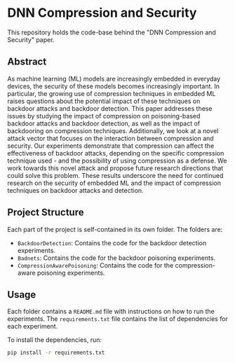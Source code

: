 # DNN Compression and Security

This repository holds the code-base behind the "DNN Compression and Security" paper.

## Abstract

As machine learning (ML) models are increasingly embedded in everyday devices, the security of these models becomes increasingly important. In particular, the growing use of compression techniques in embedded ML raises questions about the potential impact of these techniques on backdoor attacks and backdoor detection. This paper addresses these issues by studying the impact of compression on poisoning-based backdoor attacks and backdoor detection, as well as the impact of backdooring on compression techniques. Additionally, we look at a novel attack vector that focuses on the interaction between compression and security. Our experiments demonstrate that compression can affect the effectiveness of backdoor attacks, depending on the specific compression technique used - and the possibility of using compression as a defense. We work towards this novel attack and propose future research directions that could solve this problem. These results underscore the need for continued research on the security of embedded ML and the impact of compression techniques on backdoor attacks and detection.

## Project Structure

Each part of the project is self-contained in its own folder. The folders are:

- `BackdoorDetection`: Contains the code for the backdoor detection experiments.
- `Badnets`: Contains the code for the backdoor poisoning experiments.
- `CompressionAwarePoisoning`: Contains the code for the compression-aware poisoning experiments.

## Usage

Each folder contains a `README.md` file with instructions on how to run the experiments.
The `requirements.txt` file contains the list of dependencies for each experiment.

To install the dependencies, run:

```bash
pip install -r requirements.txt
```
